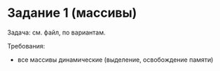 # Задание 1 (массивы)

Задача: см. файл, по вариантам.

Требования:

* все массивы динамические (выделение, освобождение памяти)
